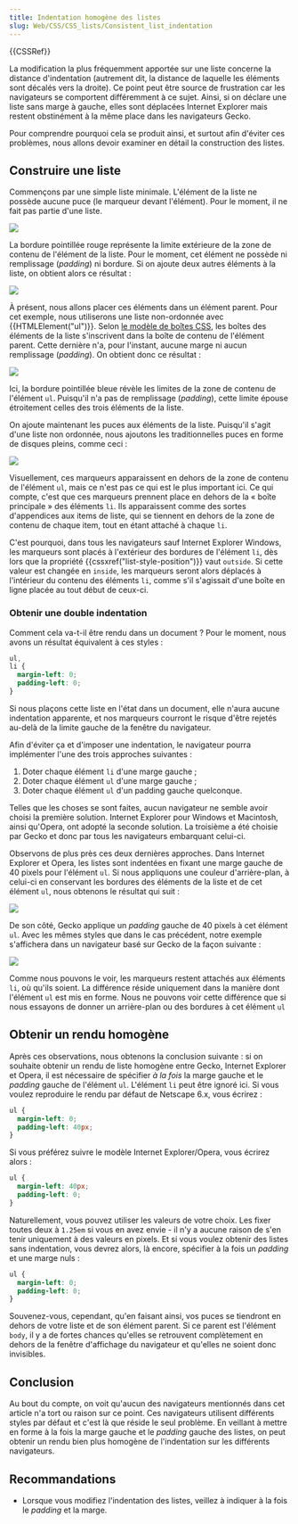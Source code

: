 ```yaml
---
title: Indentation homogène des listes
slug: Web/CSS/CSS_lists/Consistent_list_indentation
---
```


{{CSSRef}}

La modification la plus fréquemment apportée sur une liste concerne la distance d'indentation (autrement dit, la distance de laquelle les éléments sont décalés vers la droite). Ce point peut être source de frustration car les navigateurs se comportent différemment à ce sujet. Ainsi, si on déclare une liste sans marge à gauche, elles sont déplacées Internet Explorer mais restent obstinément à la même place dans les navigateurs Gecko.

Pour comprendre pourquoi cela se produit ainsi, et surtout afin d'éviter ces problèmes, nous allons devoir examiner en détail la construction des listes.

## Construire une liste

Commençons par une simple liste minimale. L'élément de la liste ne possède aucune puce (le marqueur devant l'élément). Pour le moment, il ne fait pas partie d'une liste.

![](consistent-list-indentation-figure1.gif)

La bordure pointillée rouge représente la limite extérieure de la zone de contenu de l'élément de la liste. Pour le moment, cet élément ne possède ni remplissage (_padding_) ni bordure. Si on ajoute deux autres éléments à la liste, on obtient alors ce résultat :

![](consistent-list-indentation-figure2.gif)

À présent, nous allons placer ces éléments dans un élément parent. Pour cet exemple, nous utiliserons une liste non-ordonnée avec {{HTMLElement("ul")}}. Selon [le modèle de boîtes CSS](/fr/docs/Learn_web_development/Core/Styling_basics/Box_model), les boîtes des éléments de la liste s'inscrivent dans la boîte de contenu de l'élément parent. Cette dernière n'a, pour l'instant, aucune marge ni aucun remplissage (_padding_). On obtient donc ce résultat :

![](consistent-list-indentation-figure3.gif)

Ici, la bordure pointillée bleue révèle les limites de la zone de contenu de l'élément `ul`. Puisqu'il n'a pas de remplissage (_padding_), cette limite épouse étroitement celles des trois éléments de la liste.

On ajoute maintenant les puces aux éléments de la liste. Puisqu'il s'agit d'une liste non ordonnée, nous ajoutons les traditionnelles puces en forme de disques pleins, comme ceci :

![](consistent-list-indentation-figure4.gif)

Visuellement, ces marqueurs apparaissent en dehors de la zone de contenu de l'élément `ul`, mais ce n'est pas ce qui est le plus important ici. Ce qui compte, c'est que ces marqueurs prennent place en dehors de la «&nbsp;boîte principale&nbsp;» des éléments `li`. Ils apparaissent comme des sortes d'appendices aux items de liste, qui se tiennent en dehors de la zone de contenu de chaque item, tout en étant attaché à chaque `li`.

C'est pourquoi, dans tous les navigateurs sauf Internet Explorer Windows, les marqueurs sont placés à l'extérieur des bordures de l'élément `li`, dès lors que la propriété {{cssxref("list-style-position")}} vaut `outside`. Si cette valeur est changée en `inside`, les marqueurs seront alors déplacés à l'intérieur du contenu des éléments `li`, comme s'il s'agissait d'une boîte en ligne placée au tout début de ceux-ci.

### Obtenir une double indentation

Comment cela va-t-il être rendu dans un document&nbsp;? Pour le moment, nous avons un résultat équivalent à ces styles&nbsp;:

```css
ul,
li {
  margin-left: 0;
  padding-left: 0;
}
```

Si nous plaçons cette liste en l'état dans un document, elle n'aura aucune indentation apparente, et nos marqueurs courront le risque d'être rejetés au-delà de la limite gauche de la fenêtre du navigateur.

Afin d'éviter ça et d'imposer une indentation, le navigateur pourra implémenter l'une des trois approches suivantes :

1. Doter chaque élément `li` d'une marge gauche&nbsp;;
2. Doter chaque élément `ul` d'une marge gauche&nbsp;;
3. Doter chaque élément `ul` d'un padding gauche quelconque.

Telles que les choses se sont faites, aucun navigateur ne semble avoir choisi la première solution. Internet Explorer pour Windows et Macintosh, ainsi qu'Opera, ont adopté la seconde solution. La troisième a été choisie par Gecko et donc par tous les navigateurs embarquant celui-ci.

Observons de plus près ces deux dernières approches. Dans Internet Explorer et Opera, les listes sont indentées en fixant une marge gauche de 40 pixels pour l'élément `ul`. Si nous appliquons une couleur d'arrière-plan, à celui-ci en conservant les bordures des éléments de la liste et de cet élément `ul`, nous obtenons le résultat qui suit :

![](consistent-list-indentation-figure5.gif)

De son côté, Gecko applique un _padding_ gauche de 40 pixels à cet élément `ul`. Avec les mêmes styles que dans le cas précédent, notre exemple s'affichera dans un navigateur basé sur Gecko de la façon suivante :

![](consistent-list-indentation-figure6.gif)

Comme nous pouvons le voir, les marqueurs restent attachés aux éléments `li`, où qu'ils soient. La différence réside uniquement dans la manière dont l'élément `ul` est mis en forme. Nous ne pouvons voir cette différence que si nous essayons de donner un arrière-plan ou des bordures à cet élément `ul`

## Obtenir un rendu homogène

Après ces observations, nous obtenons la conclusion suivante : si on souhaite obtenir un rendu de liste homogène entre Gecko, Internet Explorer et Opera, il est nécessaire de spécifier _à la fois_ la marge gauche et le _padding_ gauche de l'élément `ul`. L'élément `li` peut être ignoré ici. Si vous voulez reproduire le rendu par défaut de Netscape 6.x, vous écrirez&nbsp;:

```css
ul {
  margin-left: 0;
  padding-left: 40px;
}
```

Si vous préférez suivre le modèle Internet Explorer/Opera, vous écrirez alors&nbsp;:

```css
ul {
  margin-left: 40px;
  padding-left: 0;
}
```

Naturellement, vous pouvez utiliser les valeurs de votre choix. Les fixer toutes deux à `1.25em` si vous en avez envie - il n'y a aucune raison de s'en tenir uniquement à des valeurs en pixels. Et si vous voulez obtenir des listes sans indentation, vous devrez alors, là encore, spécifier à la fois un _padding_ et une marge nuls&nbsp;:

```css
ul {
  margin-left: 0;
  padding-left: 0;
}
```

Souvenez-vous, cependant, qu'en faisant ainsi, vos puces se tiendront en dehors de votre liste et de son élément parent. Si ce parent est l'élément `body`, il y a de fortes chances qu'elles se retrouvent complètement en dehors de la fenêtre d'affichage du navigateur et qu'elles ne soient donc invisibles.

## Conclusion

Au bout du compte, on voit qu'aucun des navigateurs mentionnés dans cet article n'a tort ou raison sur ce point. Ces navigateurs utilisent différents styles par défaut et c'est là que réside le seul problème. En veillant à mettre en forme à la fois la marge gauche et le _padding_ gauche des listes, on peut obtenir un rendu bien plus homogène de l'indentation sur les différents navigateurs.

## Recommandations

- Lorsque vous modifiez l'indentation des listes, veillez à indiquer à la fois le _padding_ et la marge.
